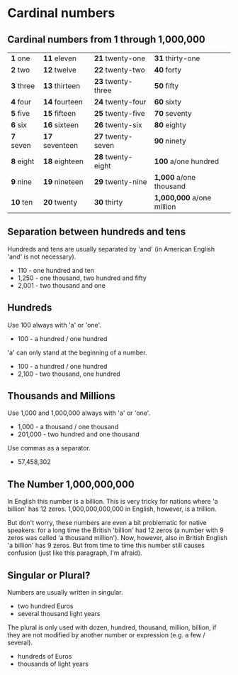 # Cardinal numbers

## Cardinal numbers from 1 through 1,000,000

|||||
|------------|----------------|-------------------|---------------------------|
|**1** one   |**11** eleven   |**21** twenty-one  |**31** thirty-one          |
|**2** two   |**12** twelve   |**22** twenty-two  |**40** forty               |
|**3** three |**13** thirteen |**23** twenty-three|**50** fifty               |
|**4** four  |**14** fourteen |**24** twenty-four |**60** sixty               |
|**5** five  |**15** fifteen  |**25** twenty-five |**70** seventy             |
|**6** six   |**16** sixteen  |**26** twenty-six  |**80** eighty              |
|**7** seven |**17** seventeen|**27** twenty-seven|**90** ninety              |
|**8** eight |**18** eighteen |**28** twenty-eight|**100** a/one hundred      |
|**9** nine  |**19** nineteen |**29** twenty-nine |**1,000** a/one thousand   |
|**10** ten  |**20** twenty   |**30** thirty      |**1,000,000** a/one million|

## Separation between hundreds and tens
Hundreds and tens are usually separated by 'and' (in American English 'and' is not necessary).
- 110 - one hundred and ten
- 1,250 - one thousand, two hundred and fifty
- 2,001 - two thousand and one 

## Hundreds
Use 100 always with 'a' or 'one'.
- 100 - a hundred / one hundred

'a' can only stand at the beginning of a number.

- 100 - a hundred / one hundred
- 2,100 - two thousand, one hundred

## Thousands and Millions
Use 1,000 and 1,000,000 always with 'a' or 'one'.
- 1,000 - a thousand / one thousand
- 201,000 - two hundred and one thousand

Use commas as a separator.
- 57,458,302

## The Number 1,000,000,000

In English this number is a billion. This is very tricky for nations where 'a billion' has 12 zeros. 1,000,000,000,000 in English, however, is a trillion.

But don't worry, these numbers are even a bit problematic for native speakers: for a long time the British 'billion' had 12 zeros (a number with 9 zeros was called 'a thousand million'). Now, however, also in British English 'a billion' has 9 zeros. But from time to time this number still causes confusion (just like this paragraph, I'm afraid).

## Singular or Plural?
Numbers are usually written in singular.
- two hundred Euros
- several thousand light years

The plural is only used with dozen, hundred, thousand, million, billion, if they are not modified by another number or expression (e.g. a few / several).

- hundreds of Euros
- thousands of light years 
